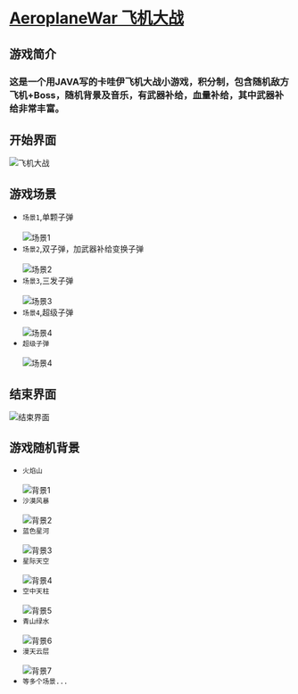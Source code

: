 # [AeroplaneWar 飞机大战](https://github.com/veasion/AeroplaneWar "飞机大战")

## 游戏简介

### 这是一个用JAVA写的卡哇伊飞机大战小游戏，积分制，包含随机敌方飞机+Boss，随机背景及音乐，有武器补给，血量补给，其中武器补给非常丰富。

## 开始界面

![飞机大战](https://github.com/veasion/Images/blob/master/AeroplaneWar/bg1.png "开始界面")

## 游戏场景

* `场景1`,单颗子弹<br><br>
![场景1](https://github.com/veasion/Images/blob/master/AeroplaneWar/1.png) <br>
* `场景2`,双子弹，加武器补给变换子弹<br><br>
![场景2](https://github.com/veasion/Images/blob/master/AeroplaneWar/2.png) <br>
* `场景3`,三发子弹<br><br>
![场景3](https://github.com/veasion/Images/blob/master/AeroplaneWar/3.png) <br>
* `场景4`,超级子弹<br><br>
![场景4](https://github.com/veasion/Images/blob/master/AeroplaneWar/4.png) <br>
* `超级子弹`<br><br>
![场景4](https://github.com/veasion/Images/blob/master/AeroplaneWar/5.png) <br>

## 结束界面

![结束界面](https://github.com/veasion/Images/blob/master/AeroplaneWar/6.png "结束界面") <br>

## 游戏随机背景

* `火焰山`<br><br>
![背景1](https://github.com/veasion/Images/blob/master/AeroplaneWar/bg1.png) <br>
* `沙漠风暴`<br><br>
![背景2](https://github.com/veasion/Images/blob/master/AeroplaneWar/bg2.png) <br>
* `蓝色星河`<br><br>
![背景3](https://github.com/veasion/Images/blob/master/AeroplaneWar/bg3.png) <br>
* `星际天空`<br><br>
![背景4](https://github.com/veasion/Images/blob/master/AeroplaneWar/bg4.png) <br>
* `空中天柱`<br><br>
![背景5](https://github.com/veasion/Images/blob/master/AeroplaneWar/bg5.png) <br>
* `青山绿水`<br><br>
![背景6](https://github.com/veasion/Images/blob/master/AeroplaneWar/bg6.png) <br>
* `漫天云层`<br><br>
![背景7](https://github.com/veasion/Images/blob/master/AeroplaneWar/bg7.png) <br>
* `等多个场景...`<br><br>
